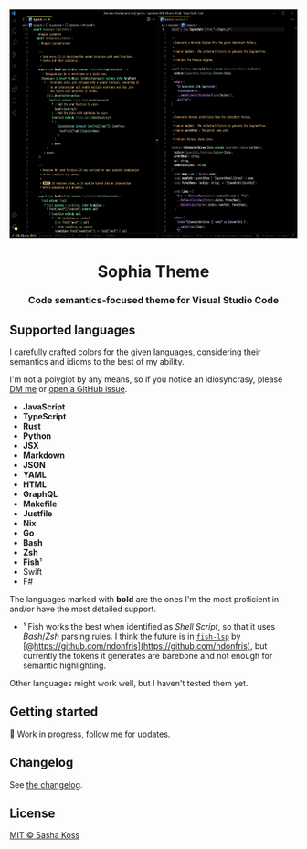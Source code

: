 <div align="center">
  <img alt="Superstate logo" height="400" src="./preview.png" />

  <h1>Sophia Theme</h1>

  <h3>Code semantics-focused theme for Visual Studio Code</h3>
</div>

## Supported languages

I carefully crafted colors for the given languages, considering their semantics and idioms to the best of my ability.

I'm not a polyglot by any means, so if you notice an idiosyncrasy, please [DM me](https://twitter.com/kossnocorp) or [open a GitHub issue](https://github.com/kossnocorp/sophia/issues/new).

- **JavaScript**
- **TypeScript**
- **Rust**
- **Python**
- **JSX**
- **Markdown**
- **JSON**
- **YAML**
- **HTML**
- **GraphQL**
- **Makefile**
- **Justfile**
- **Nix**
- **Go**
- **Bash**
- **Zsh**
- **Fish**¹
- Swift
- F#

The languages marked with **bold** are the ones I'm the most proficient in and/or have the most detailed support.

- ¹ Fish works the best when identified as _Shell Script_, so that it uses _Bash_/_Zsh_ parsing rules. I think the future is in [`fish-lsp`](https://github.com/ndonfris/fish-lsp) by [@https://github.com/ndonfris](https://github.com/ndonfris), but currently the tokens it generates are barebone and not enough for semantic highlighting.

Other languages might work well, but I haven't tested them yet.

## Getting started

🚧 Work in progress, [follow me for updates](https://twitter.com/kossnocorp).

## Changelog

See [the changelog](./CHANGELOG.md).

## License

[MIT © Sasha Koss](https://kossnocorp.mit-license.org/)
